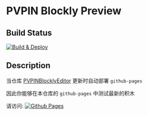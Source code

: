 # PVPIN Blockly Preview

## Build Status
[![Build & Deploy](https://img.shields.io/github/checks-status/PVPINStudio/PVPINBlocklyPreview/master?style=flat-square)](https://github.com/PVPINStudio/PVPINBlocklyPreview/actions/workflows/deploy.yml)

## Description

当仓库 [PVPINBlocklyEditor](https://github.com/PVPINStudio/PVPINBlocklyEditor/) 更新时自动部署 `github-pages`

因此你能够在本仓库的 `github-pages` 中测试最新的积木

请访问: [![Github Pages](https://img.shields.io/badge/Github-Pages-green?style=flat-square&logo=github)](https://pvpinstudio.github.io/PVPINBlocklyPreview/)
